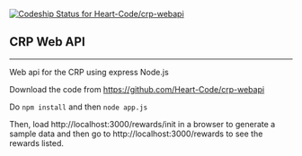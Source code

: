 [ ![Codeship Status for Heart-Code/crp-webapi](https://codeship.com/projects/1c59d070-532c-0132-5f14-4e2e0d6a7c65/status)](https://codeship.com/projects/48884)

## CRP Web API
-----

Web api for the CRP using express Node.js

Download the code from https://github.com/Heart-Code/crp-webapi

Do `npm install` and then `node app.js`

Then, load http://localhost:3000/rewards/init in a browser to generate a sample data and then go to http://localhost:3000/rewards to see the rewards listed.
